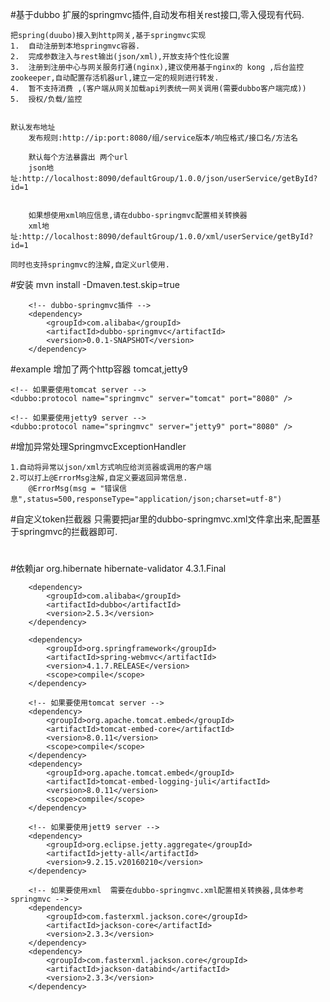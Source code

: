 #基于dubbo 扩展的springmvc插件,自动发布相关rest接口,零入侵现有代码.

	把spring(duubo)接入到http网关,基于springmvc实现
	1.	自动注册到本地springmvc容器.
	2.	完成参数注入与rest输出(json/xml),开放支持个性化设置
	3.	注册到注册中心与网关服务打通(nginx),建议使用基于nginx的 kong ,后台监控zookeeper,自动配置存活机器url,建立一定的规则进行转发.
	4.	暂不支持消费 ,(客户端从网关加载api列表统一网关调用(需要dubbo客户端完成))
	5.	授权/负载/监控

	
	默认发布地址
		发布规则:http://ip:port:8080/组/service版本/响应格式/接口名/方法名
		
		默认每个方法暴露出 两个url
		json地址:http://localhost:8090/defaultGroup/1.0.0/json/userService/getById?id=1
		
		
		如果想使用xml响应信息,请在dubbo-springmvc配置相关转换器 
		xml地址:http://localhost:8090/defaultGroup/1.0.0/xml/userService/getById?id=1
	
	同时也支持springmvc的注解,自定义url使用.
	
		
#安装
mvn install -Dmaven.test.skip=true

		<!-- dubbo-springmvc插件 -->
		<dependency>
			<groupId>com.alibaba</groupId>
			<artifactId>dubbo-springmvc</artifactId>
			<version>0.0.1-SNAPSHOT</version>
		</dependency>

#example
	增加了两个http容器 tomcat,jetty9
	
	<!-- 如果要使用tomcat server -->
	<dubbo:protocol name="springmvc" server="tomcat" port="8080" />
	
	<!-- 如果要使用jetty9 server -->
	<dubbo:protocol name="springmvc" server="jetty9" port="8080" />
	

#增加异常处理SpringmvcExceptionHandler

	1.自动将异常以json/xml方式响应给浏览器或调用的客户端
	2.可以打上@ErrorMsg注解,自定义要返回异常信息.
		@ErrorMsg(msg = "错误信息",status=500,responseType="application/json;charset=utf-8")
		
#自定义token拦截器
	只需要把jar里的dubbo-springmvc.xml文件拿出来,配置基于springmvc的拦截器即可.
#

#依赖jar
		<dependency>
			<groupId>org.hibernate</groupId>
			<artifactId>hibernate-validator</artifactId>
			<version>4.3.1.Final</version>
		</dependency>
		
		<dependency>
			<groupId>com.alibaba</groupId>
			<artifactId>dubbo</artifactId>
			<version>2.5.3</version>
		</dependency>
		
		<dependency>
			<groupId>org.springframework</groupId>
			<artifactId>spring-webmvc</artifactId>
			<version>4.1.7.RELEASE</version>
			<scope>compile</scope>
		</dependency>
		
		<!-- 如果要使用tomcat server -->
		<dependency>
			<groupId>org.apache.tomcat.embed</groupId>
			<artifactId>tomcat-embed-core</artifactId>
			<version>8.0.11</version>
			<scope>compile</scope>
		</dependency>
		<dependency>
			<groupId>org.apache.tomcat.embed</groupId>
			<artifactId>tomcat-embed-logging-juli</artifactId>
			<version>8.0.11</version>
			<scope>compile</scope>
		</dependency>
		
		<!-- 如果要使用jett9 server -->
		<dependency>
			<groupId>org.eclipse.jetty.aggregate</groupId>
			<artifactId>jetty-all</artifactId>
			<version>9.2.15.v20160210</version>
		</dependency>
		
		<!-- 如果要使用xml  需要在dubbo-springmvc.xml配置相关转换器,具体参考springmvc -->
		<dependency>
			<groupId>com.fasterxml.jackson.core</groupId>
			<artifactId>jackson-core</artifactId>
			<version>2.3.3</version>
		</dependency>
		<dependency>
			<groupId>com.fasterxml.jackson.core</groupId>
			<artifactId>jackson-databind</artifactId>
			<version>2.3.3</version>
		</dependency>